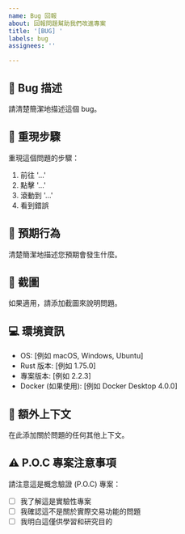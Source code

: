 ```yaml
---
name: Bug 回報
about: 回報問題幫助我們改進專案
title: '[BUG] '
labels: bug
assignees: ''

---
```


## 🐛 Bug 描述
請清楚簡潔地描述這個 bug。

## 🔄 重現步驟
重現這個問題的步驟：
1. 前往 '...'
2. 點擊 '...'
3. 滾動到 '...'
4. 看到錯誤

## 🎯 預期行為
清楚簡潔地描述您預期會發生什麼。

## 📸 截圖
如果適用，請添加截圖來說明問題。

## 💻 環境資訊
- OS: [例如 macOS, Windows, Ubuntu]
- Rust 版本: [例如 1.75.0]
- 專案版本: [例如 2.2.3]
- Docker (如果使用): [例如 Docker Desktop 4.0.0]

## 📝 額外上下文
在此添加關於問題的任何其他上下文。

## ⚠️ P.O.C 專案注意事項
請注意這是概念驗證 (P.O.C) 專案：
- [ ] 我了解這是實驗性專案
- [ ] 我確認這不是關於實際交易功能的問題
- [ ] 我明白這僅供學習和研究目的